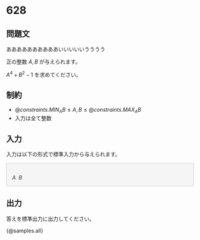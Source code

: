 # 628

## 問題文

ああああああああああいいいいいうううう

正の整数 $A, B$ が与えられます。

$A^4 + B^2 - 1$ を求めてください。

## 制約

- ${@constraints.MIN_AB} \leq A, B \leq  {@constraints.MAX_AB}$
- 入力は全て整数

## 入力

入力は以下の形式で標準入力から与えられます。

<div style="background: #f5f5f5; border: 1px #ccc solid; 2px 3px 0 #ddd; font-size: 100%; padding: 16px 0 0 15px; color: #333; border-radius: 3px">
    
$A\ \ B$

</div>


## 出力

答えを標準出力に出力してください。

{@samples.all}
